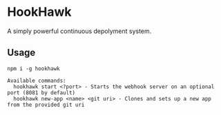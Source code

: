 # HookHawk
A simply powerful continuous depolyment system.

## Usage
```
npm i -g hookhawk
```

```
Available commands:
  hookhawk start <?port> - Starts the webhook server on an optional port (8081 by default)
  hookhawk new-app <name> <git uri> - Clones and sets up a new app from the provided git uri
```